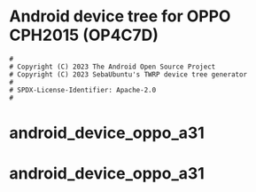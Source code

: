 # Android device tree for OPPO CPH2015 (OP4C7D)

```
#
# Copyright (C) 2023 The Android Open Source Project
# Copyright (C) 2023 SebaUbuntu's TWRP device tree generator
#
# SPDX-License-Identifier: Apache-2.0
#
```
# android_device_oppo_a31
# android_device_oppo_a31
